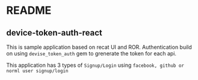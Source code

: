 # README

## device-token-auth-react

This is sample application based on recat UI and ROR. 
Authentication build on using  `devise_token_auth` gem to grenerate the token for each api.

This application has 3 types of `Signup/Login` using `facebook, github or norml user signup/login`

